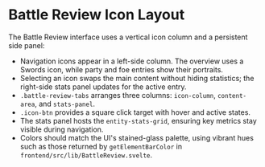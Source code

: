 # Battle Review Icon Layout

The Battle Review interface uses a vertical icon column and a persistent side panel:

- Navigation icons appear in a left-side column. The overview uses a Swords icon, while party and foe entries show their portraits.
- Selecting an icon swaps the main content without hiding statistics; the right-side stats panel updates for the active entry.
- `.battle-review-tabs` arranges three columns: `icon-column`, `content-area`, and `stats-panel`.
- `.icon-btn` provides a square click target with hover and active states.
- The stats panel hosts the `entity-stats-grid`, ensuring key metrics stay visible during navigation.
- Colors should match the UI's stained-glass palette, using vibrant hues such
  as those returned by `getElementBarColor` in `frontend/src/lib/BattleReview.svelte`.

